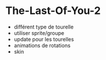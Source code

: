 # The-Last-Of-You-2

* différent type de tourelle
* utiliser sprite/groupe
* update pour les tourelles 
* animations de rotations 
* skin 
